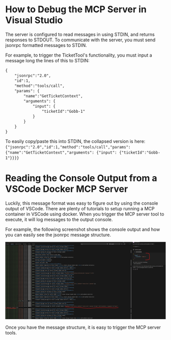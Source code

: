 # How to Debug the MCP Server in Visual Studio
The server is configured to read messages in using STDIN, and returns responses to STDOUT. To communicate with the server, you must send jsonrpc formatted messages to STDIN.

For example, to trigger the TicketTool's functionality, you must input a message long the lines of this to STDIN:
```
{
    "jsonrpc":"2.0",
    "id":1,
    "method":"tools/call",
    "params": {
        "name":"GetTicketContext",
        "arguments": {
            "input": {
                "ticketId":"Gobb-1"
            }
        }
    }
}
```
To easily copy/paste this into STDIN, the collapsed version is here:
`{"jsonrpc":"2.0","id":1,"method":"tools/call","params": {"name":"GetTicketContext","arguments": {"input": {"ticketId":"Gobb-1"}}}}`

# Reading the Console Output from a VSCode Docker MCP Server
Luckily, this message format was easy to figure out by using the console output of VSCode. There are plenty of tutorials to setup running a MCP container in VSCode using docker. When you trigger the MCP server tool to execute, it will log messages to the output console.

For example, the following screenshot shows the console output and how you can easily see the jsonrpc message structure.

![VSCode Output MCP](Images/VSCodeOutputMcp.png)

Once you have the message structure, it is easy to trigger the MCP server tools.
